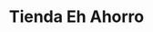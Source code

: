 ---
title: "Tienda Eh Ahorro"
url: /zona-19-ciudad-de-guatemala/tienda-eh-ahorro/
shop: comodidad
---